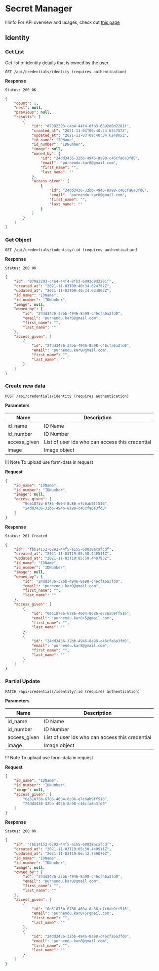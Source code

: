 # Secret Manager

!!!info
    For API overview and usages, check out [this page](0-overview.md)

## Identity

### Get List
Get list of identity details that is owned by the user.

```
GET /api/credentials/identity (requires authentication)
```

**Response**
```
Status: 200 OK
```
```json
{
    "count": 1,
    "next": null,
    "previous": null,
    "results": [
        {
            "id": "87982293-c4b4-44f4-8fb3-6092d0d2261f",
            "created_at": "2021-11-03T09:40:34.624757Z",
            "updated_at": "2021-11-03T09:40:34.624805Z",
            "id_name": "IDName",
            "id_number": "IDNumber",
            "image": null,
            "owned_by": {
                "id": "24dd3436-32bb-4946-8a98-c46cfa6a3fd0",
                "email": "purnendu.kar8@gmail.com",
                "first_name": "",
                "last_name": ""
            },
            "access_given": [
                {
                    "id": "24dd3436-32bb-4946-8a98-c46cfa6a3fd0",
                    "email": "purnendu.kar8@gmail.com",
                    "first_name": "",
                    "last_name": ""
                }
            ]
        }
    ]
}
```

### Get Object

```
GET /api/credentials/indentity/:id (requires authentication)
```

**Response**
```
Status: 200 OK
```
```json
{
    "id": "87982293-c4b4-44f4-8fb3-6092d0d2261f",
    "created_at": "2021-11-03T09:40:34.624757Z",
    "updated_at": "2021-11-03T09:40:34.624805Z",
    "id_name": "IDName",
    "id_number": "IDNumber",
    "image": null,
    "owned_by": {
        "id": "24dd3436-32bb-4946-8a98-c46cfa6a3fd0",
        "email": "purnendu.kar8@gmail.com",
        "first_name": "",
        "last_name": ""
    },
    "access_given": [
        {
            "id": "24dd3436-32bb-4946-8a98-c46cfa6a3fd0",
            "email": "purnendu.kar8@gmail.com",
            "first_name": "",
            "last_name": ""
        }
    ]
}
```

### Create new data

```
POST /api/credentials/identity (requires authentication)
```

**Parameters**

Name     | Description
---------|-------------------------------------
id_name | ID Name
id_number | ID Number
access_given | List of user ids who can access this credential
image | Image object 

!!! Note
    To upload use form-data in request

**Request**
```json
{
    "id_name": "IDName",
    "id_number": "IDNumber",
    "image": null,
    "access_given": [
        "0e51875b-6786-4604-8c86-e7c6ab9ff516",
        "24dd3436-32bb-4946-8a98-c46cfa6a3fd0"
    ]
}
```

**Response**
```
Status: 201 Created
```
```json
{
    "id": "fbb14152-6292-44f5-a155-60038acafcdf",
    "created_at": "2021-11-03T19:05:50.440511Z",
    "updated_at": "2021-11-03T19:05:50.440793Z",
    "id_name": "IDName",
    "id_number": "IDNumber",
    "image": null,
    "owned_by": {
        "id": "24dd3436-32bb-4946-8a98-c46cfa6a3fd0",
        "email": "purnendu.kar8@gmail.com",
        "first_name": "",
        "last_name": ""
    },
    "access_given": [
        {
            "id": "0e51875b-6786-4604-8c86-e7c6ab9ff516",
            "email": "purnendu.kar8+5@gmail.com",
            "first_name": "",
            "last_name": ""
        },
        {
            "id": "24dd3436-32bb-4946-8a98-c46cfa6a3fd0",
            "email": "purnendu.kar8@gmail.com",
            "first_name": "",
            "last_name": ""
        }
    ]
}
```

### Partial Update

```
PATCH /api/credentials/identity/:id (requires authentication)
```

**Parameters**

Name     | Description
---------|-------------------------------------
id_name | ID Name
id_number | ID Number
access_given | List of user ids who can access this credential
image | Image object 

!!! Note
    To upload use form-data in request

**Request**
```json
{
    "id_name": "IDName",
    "id_number": "IDNumber",
    "image": null,
    "access_given": [
        "0e51875b-6786-4604-8c86-e7c6ab9ff516",
        "24dd3436-32bb-4946-8a98-c46cfa6a3fd0"
    ]
}
```

**Response**
```
Status: 200 OK
```
```json
{
    "id": "fbb14152-6292-44f5-a155-60038acafcdf",
    "created_at": "2021-11-03T19:05:50.440511Z",
    "updated_at": "2021-11-03T19:06:42.769076Z",
    "id_name": "IDName",
    "id_number": "IDNumber",
    "image": null,
    "owned_by": {
        "id": "24dd3436-32bb-4946-8a98-c46cfa6a3fd0",
        "email": "purnendu.kar8@gmail.com",
        "first_name": "",
        "last_name": ""
    },
    "access_given": [
        {
            "id": "0e51875b-6786-4604-8c86-e7c6ab9ff516",
            "email": "purnendu.kar8+5@gmail.com",
            "first_name": "",
            "last_name": ""
        },
        {
            "id": "24dd3436-32bb-4946-8a98-c46cfa6a3fd0",
            "email": "purnendu.kar8@gmail.com",
            "first_name": "",
            "last_name": ""
        }
    ]
}
```
